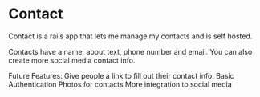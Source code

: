 Contact
=======

Contact is a rails app that lets me manage my contacts and is self hosted.

Contacts have a name, about text, phone number and email. You can also create more social media contact info.

Future Features:
Give people a link to fill out their contact info.
Basic Authentication
Photos for contacts
More integration to social media
